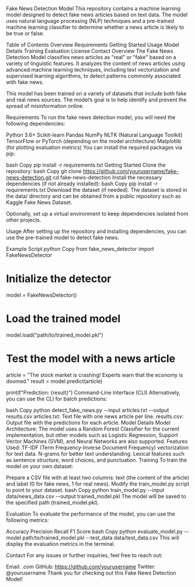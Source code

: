 Fake News Detection Model
This repository contains a machine learning model designed to detect fake news articles based on text data. The model uses natural language processing (NLP) techniques and a pre-trained machine learning classifier to determine whether a news article is likely to be true or false.

Table of Contents
Overview
Requirements
Getting Started
Usage
Model Details
Training
Evaluation
License
Contact 
Overview
The Fake News Detection Model classifies news articles as "real" or "fake" based on a variety of linguistic features. It analyzes the content of news articles using advanced machine learning techniques, including text vectorization and supervised learning algorithms, to detect patterns commonly associated with fake news.

This model has been trained on a variety of datasets that include both fake and real news sources. The model’s goal is to help identify and prevent the spread of misinformation online.

Requirements
To run the fake news detection model, you will need the following dependencies:

Python 3.6+
Scikit-learn
Pandas
NumPy
NLTK (Natural Language Toolkit)
TensorFlow or PyTorch (depending on the model architecture)
Matplotlib (for plotting evaluation metrics)
You can install the required packages via pip:

bash
Copy
pip install -r requirements.txt
Getting Started
Clone the repository:
bash
Copy
git clone https://github.com/yourusername/fake-news-detection.git
cd fake-news-detection
Install the necessary dependencies (if not already installed):
bash
Copy
pip install -r requirements.txt
Download the dataset (if needed). The dataset is stored in the data/ directory and can be obtained from a public repository such as Kaggle Fake News Dataset.

Optionally, set up a virtual environment to keep dependencies isolated from other projects.

Usage
After setting up the repository and installing dependencies, you can use the pre-trained model to detect fake news.

Example Script
python
Copy
from fake_news_detector import FakeNewsDetector

# Initialize the detector
model = FakeNewsDetector()

# Load the trained model
model.load("path/to/trained_model.pkl")

# Test the model with a news article
article = "The stock market is crashing! Experts warn that the economy is doomed."
result = model.predict(article)

print(f"Prediction: {result}")
Command-Line Interface (CLI)
Alternatively, you can use the CLI for batch predictions:

bash
Copy
python detect_fake_news.py --input articles.txt --output results.csv
articles.txt: Text file with one news article per line.
results.csv: Output file with the predictions for each article.
Model Details
Model Architecture: The model uses a Random Forest Classifier for the current implementation, but other models such as Logistic Regression, Support Vector Machines (SVM), and Neural Networks are also supported.
Features Used:
TF-IDF (Term Frequency-Inverse Document Frequency) vectorization for text data.
N-grams for better text understanding.
Lexical features such as sentence structure, word choices, and punctuation.
Training
To train the model on your own dataset:

Prepare a CSV file with at least two columns: text (the content of the article) and label (0 for fake news, 1 for real news).
Modify the train_model.py script to point to your dataset.
bash
Copy
python train_model.py --input data/news_data.csv --output trained_model.pkl
The model will be saved to the specified path (trained_model.pkl).

Evaluation
To evaluate the performance of the model, you can use the following metrics:

Accuracy
Precision
Recall
F1 Score
bash
Copy
python evaluate_model.py --model path/to/trained_model.pkl --test_data data/test_data.csv
This will display the evaluation metrics in the terminal.

Contact
For any issues or further inquiries, feel free to reach out:

Email: .com
GitHub: https://github.com/yourusername
Twitter: @yourusername
Thank you for checking out this Fake News Detection Model!
